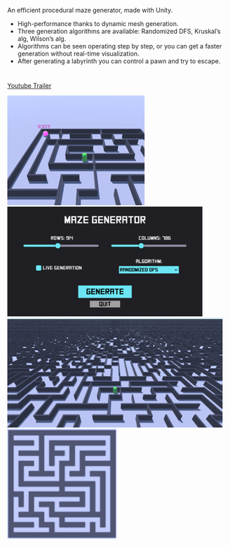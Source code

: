 An efficient procedural maze generator, made with Unity.
- High-performance thanks to dynamic mesh generation.
- Three generation algorithms are available: Randomized DFS, Kruskal’s alg, Wilson’s alg.
- Algorithms can be seen operating step by step, or you can get a faster generation without real-time visualization.
- After generating a labyrinth you can control a pawn and try to escape.

#
[Youtube Trailer](https://www.youtube.com/watch?v=gEkphmxIJFs&ab_channel=Nicol%C3%B2Bertoli)

<img src="screenshots/screen3.png" style="height:250px; max-width:100%;">
<img src="screenshots/screen4.png" style="height:250px; max-width:100%;">
<img src="screenshots/screen2.png" style="height:250px; max-width:100%;">
<img src="screenshots/screen1.png" style="height:250px; max-width:100%;">
